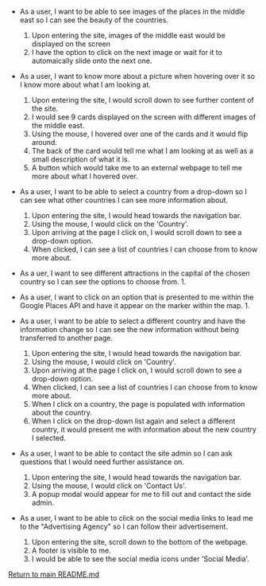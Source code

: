 - As a user, I want to be able to see images of the places in the middle east so I can see the beauty of the countries.
    1. Upon entering the site, images of the middle east would be displayed on the screen
    1. I have the option to click on the next image or wait for it to automaically slide onto the next one.
    
    <img src="">

- As a user, I want to know more about a picture when hovering over it so I know more about what I am looking at.
    1. Upon entering the site, I would scroll down to see further content of the site.
    1. I would see 9 cards displayed on the screen with different images of the middle east.
    1. Using the mouse, I hovered over one of the cards and it would flip around.
    1. The back of the card would tell me what I am looking at as well as a small description of what it is.
    1. A button which would take me to an external webpage to tell me more about what I hovered over.
    
    <img src="">

- As a user, I want to be able to select a country from a drop-down so I can see what other countries I can see more information about.
    1. Upon entering the site, I would head towards the navigation bar.
    1. Using the mouse, I would click on the 'Country'.
    1. Upon arriving at the page I click on, I would scroll down to see a drop-down option.
    1. When clicked, I can see a list of countries I can choose from to know more about.
    
    <img src="">
    
- As a uer, I want to see different attractions in the capital of the chosen country so I can see the options to choose from.
    1. 

- As a user, I want to click on an option that is presented to me within the Google Places API and have it appear on the marker within the map.
    1.

- As a user, I want to be able to select a different country and have the information change so I can see the new information without being transferred to another page.
    1. Upon entering the site, I would head towards the navigation bar.
    1. Using the mouse, I would click on 'Country'.
    1. Upon arriving at the page I click on, I would scroll down to see a drop-down option.
    1. When clicked, I can see a list of countries I can choose from to know more about.
    1. When I click on a country, the page is populated with information about the country.
    1. When I click on the drop-down list again and select a different country, it would present me with information about the new country I selected.
    
    <img src="">
    
- As a user, I want to be able to contact the site admin so I can ask questions that I would need further assistance on.
    1. Upon entering the site, I would head towards the navigation bar.
    1. Using the mouse, I would click on 'Contact Us'.
    1. A popup modal would appear for me to fill out and contact the side admin.

    <img src="">

- As a user, I want to be able to click on the social media links to lead me to the "Advertising Agency" so I can follow their advertisement.
    1.  Upon entering the site, scroll down to the bottom of the webpage.
    1.  A footer is visible to me.
    1.  I would be able to see the social media icons under 'Social Media'.
    
    <img src="">
    
[Return to main README.md](https://github.com/adnanmuhtadi/milestone-project-2)
